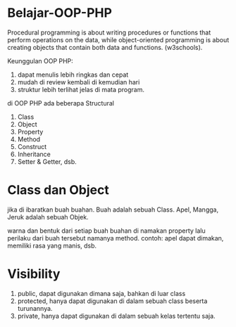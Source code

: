 # Belajar-OOP-PHP

Procedural programming is about writing procedures or functions that perform operations on the data, while object-oriented programming is about creating objects that contain both data and functions. (w3schools).

Keunggulan OOP PHP:
1. dapat menulis lebih ringkas dan cepat
2. mudah di review kembali di kemudian hari
3. struktur lebih terlihat jelas di mata program.

di OOP PHP ada beberapa Structural
1. Class
2. Object
3. Property
4. Method
5. Construct
6. Inheritance
7. Setter & Getter, dsb.

# Class dan Object
jika di ibaratkan buah buahan.
Buah adalah sebuah Class.
Apel, Mangga, Jeruk adalah sebuah Objek.

warna dan bentuk dari setiap buah buahan di namakan property
lalu perilaku dari buah tersebut namanya method. contoh: apel dapat dimakan, memiliki rasa yang manis, dsb.

# Visibility
1. public, dapat digunakan dimana saja, bahkan di luar class
2. protected, hanya dapat digunakan di dalam sebuah class beserta turunannya.
3. private, hanya dapat digunakan di dalam sebuah kelas tertentu saja.
